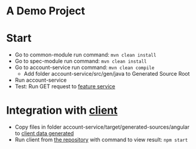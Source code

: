 # A Demo Project

# Start
- Go to common-module run command: `mvn clean install`
- Go to spec-module run command: `mvn clean install`
- Go to account-service run command: `mvn clean compile`
  - Add folder account-service/src/gen/java to Generated Source Root
- Run account-service
- Test: Run GET request to [feature service](http://localhost:9091/account-service/api/feature)

# Integration with [client](https://github.com/nhtr/hello-spring-client/tree/demo-open-api)
- Copy files in folder account-service/target/generated-sources/angular to [client data generated](https://github.com/nhtr/hello-spring-client/tree/demo-open-api/libs/data-generated/src/lib/account)
- Run client from [the repository](https://github.com/nhtr/hello-spring-client/tree/demo-open-api) with command to view result: `npm start`
